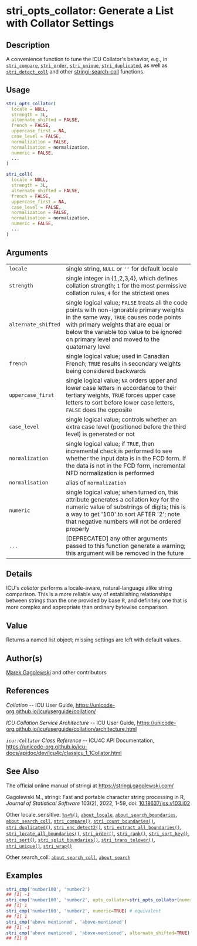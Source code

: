 # stri_opts_collator: Generate a List with Collator Settings

## Description

A convenience function to tune the <span class="pkg">ICU</span> Collator\'s behavior, e.g., in [`stri_compare`](stri_compare.md), [`stri_order`](stri_order.md), [`stri_unique`](stri_unique.md), [`stri_duplicated`](stri_duplicated.md), as well as [`stri_detect_coll`](stri_detect.md) and other [stringi-search-coll](about_search_coll.md) functions.

## Usage

``` r
stri_opts_collator(
  locale = NULL,
  strength = 3L,
  alternate_shifted = FALSE,
  french = FALSE,
  uppercase_first = NA,
  case_level = FALSE,
  normalization = FALSE,
  normalisation = normalization,
  numeric = FALSE,
  ...
)

stri_coll(
  locale = NULL,
  strength = 3L,
  alternate_shifted = FALSE,
  french = FALSE,
  uppercase_first = NA,
  case_level = FALSE,
  normalization = FALSE,
  normalisation = normalization,
  numeric = FALSE,
  ...
)
```

## Arguments

|                     |                                                                                                                                                                                                                                                                             |
|---------------------|-----------------------------------------------------------------------------------------------------------------------------------------------------------------------------------------------------------------------------------------------------------------------------|
| `locale`            | single string, `NULL` or `''` for default locale                                                                                                                                                                                                                            |
| `strength`          | single integer in {1,2,3,4}, which defines collation strength; `1` for the most permissive collation rules, `4` for the strictest ones                                                                                                                                      |
| `alternate_shifted` | single logical value; `FALSE` treats all the code points with non-ignorable primary weights in the same way, `TRUE` causes code points with primary weights that are equal or below the variable top value to be ignored on primary level and moved to the quaternary level |
| `french`            | single logical value; used in Canadian French; `TRUE` results in secondary weights being considered backwards                                                                                                                                                               |
| `uppercase_first`   | single logical value; `NA` orders upper and lower case letters in accordance to their tertiary weights, `TRUE` forces upper case letters to sort before lower case letters, `FALSE` does the opposite                                                                       |
| `case_level`        | single logical value; controls whether an extra case level (positioned before the third level) is generated or not                                                                                                                                                          |
| `normalization`     | single logical value; if `TRUE`, then incremental check is performed to see whether the input data is in the FCD form. If the data is not in the FCD form, incremental NFD normalization is performed                                                                       |
| `normalisation`     | alias of `normalization`                                                                                                                                                                                                                                                    |
| `numeric`           | single logical value; when turned on, this attribute generates a collation key for the numeric value of substrings of digits; this is a way to get \'100\' to sort AFTER \'2\'; note that negative numbers will not be ordered properly                                     |
| `...`               | \[DEPRECATED\] any other arguments passed to this function generate a warning; this argument will be removed in the future                                                                                                                                                  |

## Details

<span class="pkg">ICU</span>\'s *collator* performs a locale-aware, natural-language alike string comparison. This is a more reliable way of establishing relationships between strings than the one provided by base <span style="font-family: Courier New, Courier; color: #666666;">**R**</span>, and definitely one that is more complex and appropriate than ordinary bytewise comparison.

## Value

Returns a named list object; missing settings are left with default values.

## Author(s)

[Marek Gagolewski](https://www.gagolewski.com/) and other contributors

## References

*Collation* -- ICU User Guide, <https://unicode-org.github.io/icu/userguide/collation/>

*ICU Collation Service Architecture* -- ICU User Guide, <https://unicode-org.github.io/icu/userguide/collation/architecture.html>

*`icu::Collator` Class Reference* -- ICU4C API Documentation, <https://unicode-org.github.io/icu-docs/apidoc/dev/icu4c/classicu_1_1Collator.html>

## See Also

The official online manual of <span class="pkg">stringi</span> at <https://stringi.gagolewski.com/>

Gagolewski M., <span class="pkg">stringi</span>: Fast and portable character string processing in R, *Journal of Statistical Software* 103(2), 2022, 1-59, doi: [10.18637/jss.v103.i02](https://doi.org/10.18637/jss.v103.i02)

Other locale_sensitive: [`%s<%()`](+25s+3C+25.md), [`about_locale`](about_locale.md), [`about_search_boundaries`](about_search_boundaries.md), [`about_search_coll`](about_search_coll.md), [`stri_compare()`](stri_compare.md), [`stri_count_boundaries()`](stri_count_boundaries.md), [`stri_duplicated()`](stri_duplicated.md), [`stri_enc_detect2()`](stri_enc_detect2.md), [`stri_extract_all_boundaries()`](stri_extract_boundaries.md), [`stri_locate_all_boundaries()`](stri_locate_boundaries.md), [`stri_order()`](stri_order.md), [`stri_rank()`](stri_rank.md), [`stri_sort_key()`](stri_sort_key.md), [`stri_sort()`](stri_sort.md), [`stri_split_boundaries()`](stri_split_boundaries.md), [`stri_trans_tolower()`](stri_trans_casemap.md), [`stri_unique()`](stri_unique.md), [`stri_wrap()`](stri_wrap.md)

Other search_coll: [`about_search_coll`](about_search_coll.md), [`about_search`](about_search.md)

## Examples




```r
stri_cmp('number100', 'number2')
## [1] -1
stri_cmp('number100', 'number2', opts_collator=stri_opts_collator(numeric=TRUE))
## [1] 1
stri_cmp('number100', 'number2', numeric=TRUE) # equivalent
## [1] 1
stri_cmp('above mentioned', 'above-mentioned')
## [1] -1
stri_cmp('above mentioned', 'above-mentioned', alternate_shifted=TRUE)
## [1] 0
```
